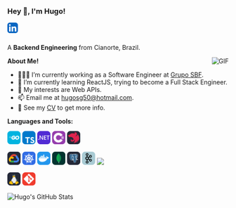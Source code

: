 <h3 title="hehehe"> Hey 👋, I'm Hugo!</h3>

<a href="https://www.linkedin.com/in/hugogaarcia/">
  <img align="left" alt="Hugo LinkdeIn" width="24px" src="https://github.com/tandpfun/skill-icons/raw/main/icons/LinkedIn.svg" />
</a>

<br />
<br />

A **Backend Engineering** from Cianorte, Brazil.
 <!-- Currently, I'm a Community Team Member 🙍🏽‍♂️ [@CallmeMehdi](https://github.com/CallmeMehdi), Kaggler 👨🏽‍💻 [@Kaggle](https://www.kaggle.com/mehdimabrouki), and an Artificial Intelligence intern 👨🏽‍💼.  -->

  <img align="right" alt="GIF" src="https://i.pinimg.com/originals/e4/26/70/e426702edf874b181aced1e2fa5c6cde.gif" />

**About Me!**

- 👨🏽‍💻 I’m currently working as a Software Engineer at [Grupo SBF](https://www.linkedin.com/company/grupo-sbf-s-a-/mycompany/).
- 🌱 I’m currently learning ReactJS, trying to become a Full Stack Engineer. 
- 🤔 My interests are Web APIs.
- 📫 Email me at [hugosg50@hotmail.com](mailto:hugosg50@hotmail.com).
- 📝 See my [CV](https://drive.google.com/file/d/11xadDztEsxVo74BoMBrKhfb-mfXipeoZ/view?usp=sharing) to get more info.


**Languages and Tools:**  

<code><img height="30" src="https://github.com/tandpfun/skill-icons/raw/main/icons/GoLang.svg"></code>
<code><img height="30" src="https://github.com/tandpfun/skill-icons/raw/main/icons/TypeScript.svg"></code>
<code><img height="30" src="https://github.com/tandpfun/skill-icons/raw/main/icons/DotNet.svg"></code>
<code><img height="30" src="https://github.com/tandpfun/skill-icons/raw/main/icons/CS.svg"></code>
<code><img height="30" src="https://github.com/tandpfun/skill-icons/raw/main/icons/NestJS-Dark.svg"></code>

<code><img height="30" src="https://github.com/tandpfun/skill-icons/raw/main/icons/GCP-Dark.svg"></code>
<code><img height="30" src="https://github.com/tandpfun/skill-icons/raw/main/icons/Kubernetes.svg"></code>
<code><img height="30" src="https://github.com/tandpfun/skill-icons/raw/main/icons/Docker.svg"></code>
<code><img height="30" src="https://github.com/tandpfun/skill-icons/raw/main/icons/MongoDB.svg"></code>
<code><img height="30" src="https://github.com/tandpfun/skill-icons/raw/main/icons/PostgreSQL-Dark.svg"></code>
<code><img height="30" src="https://github.com/tandpfun/skill-icons/raw/main/icons/Kafka.svg"></code>
<code><img height="30" src="https://github.com/hugogarcia/hugogarcia/assets/6772132/78d8a64f-666e-4268-92f2-8b59008104a7"></code>

<code><img height="30" src="https://github.com/tandpfun/skill-icons/raw/main/icons/Linux-Dark.svg"></code>
<code><img height="30" src="https://github.com/tandpfun/skill-icons/raw/main/icons/Git.svg"></code>





<img src="https://github-readme-stats.vercel.app/api?username=hugogarcia&show_icons=true&hide_border=true&count_private=true&theme=shades-of-purple&icon_color=fad000" alt="Hugo's GitHub Stats">
